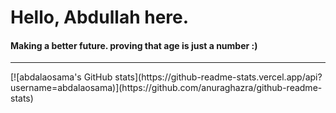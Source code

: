# <b>Hello, Abdullah here.</b> <br>
#### Making a better future. proving that age is just a number :)
<hr>
[![abdalaosama's GitHub stats](https://github-readme-stats.vercel.app/api?username=abdalaosama)](https://github.com/anuraghazra/github-readme-stats)
